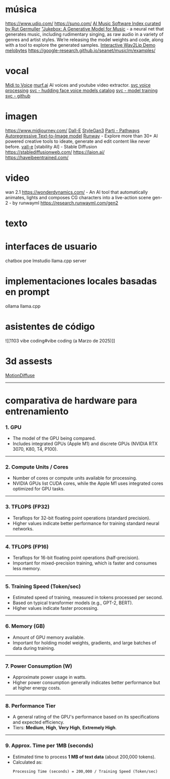 # música
https://www.udio.com/
https://suno.com/
[AI Music Software Index curated by Rut Germuller](https://docs.google.com/spreadsheets/d/1i2tKVc1iJqmQ0CwwmtIN5Cb16qdTFMl8kFWVuKH3VFk/edit#gid=354150603)
["Jukebox: A Generative Model for Music](https://github.com/openai/jukebox/) - a neural net that generates music, including rudimentary singing, as raw audio in a variety of genres and artist styles. We’re releasing the model weights and code, along with a tool to explore the generated samples.
[Interactive Wav2Lip Demo](https://bhaasha.iiit.ac.in/lipsync/)
[melobytes](https://melobytes.com/)
https://google-research.github.io/seanet/musiclm/examples/
# vocal
[Midi to Voice](https://github.com/mathigatti/midi2voice)
[murf.ai](https://murf.ai) AI voices and youtube video extractor.
[svc voice processing](https://colab.research.google.com/drive/1128nhe0empM7u4uo5hbZx5lqjgjG1OSf#scrollTo=oFr2MWaQfR6X)
[svc - hudding face voice models  catalog](https://huggingface.co/QuickWick/Music-AI-Voices/tree/main)
[svc - model training](https://colab.research.google.com/drive/1r9pmTyVepvRn4pohadPEizKY0zoA9E2x?usp=sharing)
[svc - github](https://github.com/svc-develop-team/so-vits-svc)
# imagen
https://www.midjourney.com/
[Dall-E](https://huggingface.co/spaces/dalle-mini/dalle-mini)
[StyleGan3](https://github.com/NVlabs/stylegan3)
[Parti - Pathways Autoregressive Text-to-Image model](https://github.com/google-research/parti)
[Runway](https://runwayml.com/) - Explore more than 30+ AI powered creative tools to ideate, generate and edit content like never before.
[vall-e](https://valle-demo.github.io/)
[stability AI] - Stable Diffusion
https://stablediffusionweb.com/
https://laion.ai/
https://haveibeentrained.com/
# video
wan 2.1
https://wonderdynamics.com/  - An AI tool that automatically animates, lights and composes CG characters into a live-action scene
gen-2 - by runwayml
https://research.runwayml.com/gen2

# texto
# interfaces de usuario
chatbox
poe
lmstudio 
llama.cpp server

# implementaciones locales basadas en prompt
ollama
llama.cpp
# asistentes de código

![[1103 vibe coding#vibe coding (a Marzo de 2025)]]


# 3d assests
[MotionDiffuse](https://mingyuan-zhang.github.io/projects/MotionDiffuse.html)



---

# comparativa de hardware para entrenamiento 
### **1. GPU**
- The model of the GPU being compared.
- Includes integrated GPUs (Apple M1) and discrete GPUs (NVIDIA RTX 3070, K80, T4, P100).

---

### **2. Compute Units / Cores**
- Number of cores or compute units available for processing.
- NVIDIA GPUs list CUDA cores, while the Apple M1 uses integrated cores optimized for GPU tasks.

---

### **3. TFLOPS (FP32)**
- Teraflops for 32-bit floating point operations (standard precision).
- Higher values indicate better performance for training standard neural networks.

---

### **4. TFLOPS (FP16)**
- Teraflops for 16-bit floating point operations (half-precision).
- Important for mixed-precision training, which is faster and consumes less memory.

---

### **5. Training Speed (Token/sec)**
- Estimated speed of training, measured in tokens processed per second.
- Based on typical transformer models (e.g., GPT-2, BERT).
- Higher values indicate faster processing.

---

### **6. Memory (GB)**
- Amount of GPU memory available.
- Important for holding model weights, gradients, and large batches of data during training.

---

### **7. Power Consumption (W)**
- Approximate power usage in watts.
- Higher power consumption generally indicates better performance but at higher energy costs.

---

### **8. Performance Tier**
- A general rating of the GPU's performance based on its specifications and expected efficiency.
- Tiers: **Medium**, **High**, **Very High**, **Extremely High**.

---

### **9. Approx. Time per 1MB (seconds)**
- Estimated time to process **1 MB of text data** (about 200,000 tokens).
- Calculated as: 
  ```markdown
  Processing Time (seconds) = 200,000 / Training Speed (Token/sec)